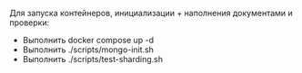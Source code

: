 Для запуска контейнеров, инициализации + наполнения документами и проверки:

- Выполнить docker compose up -d
- Выполнить ./scripts/mongo-init.sh
- Выполнить ./scripts/test-sharding.sh
